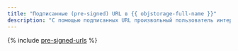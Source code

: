 ```yaml
---
title: "Подписанные (pre-signed) URL в {{ objstorage-full-name }}"
description: "С помощью подписанных URL произвольный пользователь интернета может скачать, загрузить или создать объект в бакете {{ objstorage-name }}." 
---
```


{% include [pre-signed-urls](../../_includes/storage/security/pre-signed-urls.md) %}

